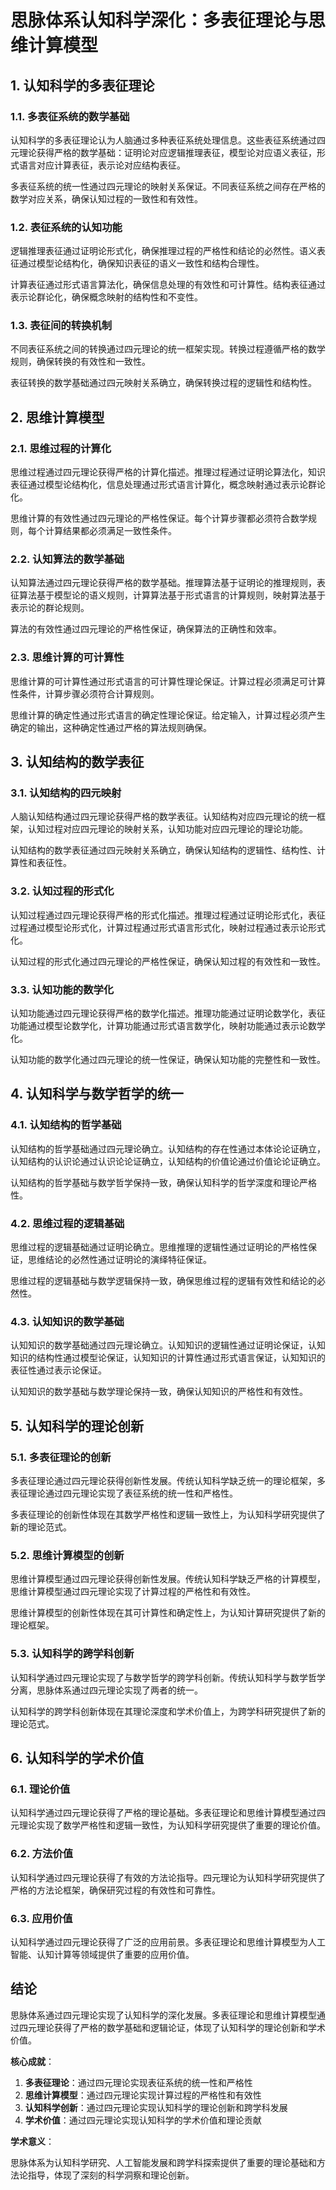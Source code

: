 # 思脉体系认知科学深化：多表征理论与思维计算模型

## 1. 认知科学的多表征理论

### 1.1. 多表征系统的数学基础

认知科学的多表征理论认为人脑通过多种表征系统处理信息。这些表征系统通过四元理论获得严格的数学基础：证明论对应逻辑推理表征，模型论对应语义表征，形式语言对应计算表征，表示论对应结构表征。

多表征系统的统一性通过四元理论的映射关系保证。不同表征系统之间存在严格的数学对应关系，确保认知过程的一致性和有效性。

### 1.2. 表征系统的认知功能

逻辑推理表征通过证明论形式化，确保推理过程的严格性和结论的必然性。语义表征通过模型论结构化，确保知识表征的语义一致性和结构合理性。

计算表征通过形式语言算法化，确保信息处理的有效性和可计算性。结构表征通过表示论群论化，确保概念映射的结构性和不变性。

### 1.3. 表征间的转换机制

不同表征系统之间的转换通过四元理论的统一框架实现。转换过程遵循严格的数学规则，确保转换的有效性和一致性。

表征转换的数学基础通过四元映射关系确立，确保转换过程的逻辑性和结构性。

## 2. 思维计算模型

### 2.1. 思维过程的计算化

思维过程通过四元理论获得严格的计算化描述。推理过程通过证明论算法化，知识表征通过模型论结构化，信息处理通过形式语言计算化，概念映射通过表示论群论化。

思维计算的有效性通过四元理论的严格性保证。每个计算步骤都必须符合数学规则，每个计算结果都必须满足一致性条件。

### 2.2. 认知算法的数学基础

认知算法通过四元理论获得严格的数学基础。推理算法基于证明论的推理规则，表征算法基于模型论的语义规则，计算算法基于形式语言的计算规则，映射算法基于表示论的群论规则。

算法的有效性通过四元理论的严格性保证，确保算法的正确性和效率。

### 2.3. 思维计算的可计算性

思维计算的可计算性通过形式语言的可计算性理论保证。计算过程必须满足可计算性条件，计算步骤必须符合计算规则。

思维计算的确定性通过形式语言的确定性理论保证。给定输入，计算过程必须产生确定的输出，这种确定性通过严格的算法规则确保。

## 3. 认知结构的数学表征

### 3.1. 认知结构的四元映射

人脑认知结构通过四元理论获得严格的数学表征。认知结构对应四元理论的统一框架，认知过程对应四元理论的映射关系，认知功能对应四元理论的理论功能。

认知结构的数学表征通过四元映射关系确立，确保认知结构的逻辑性、结构性、计算性和表征性。

### 3.2. 认知过程的形式化

认知过程通过四元理论获得严格的形式化描述。推理过程通过证明论形式化，表征过程通过模型论形式化，计算过程通过形式语言形式化，映射过程通过表示论形式化。

认知过程的形式化通过四元理论的严格性保证，确保认知过程的有效性和一致性。

### 3.3. 认知功能的数学化

认知功能通过四元理论获得严格的数学化描述。推理功能通过证明论数学化，表征功能通过模型论数学化，计算功能通过形式语言数学化，映射功能通过表示论数学化。

认知功能的数学化通过四元理论的统一性保证，确保认知功能的完整性和一致性。

## 4. 认知科学与数学哲学的统一

### 4.1. 认知结构的哲学基础

认知结构的哲学基础通过四元理论确立。认知结构的存在性通过本体论论证确立，认知结构的认识论通过认识论论证确立，认知结构的价值论通过价值论论证确立。

认知结构的哲学基础与数学哲学保持一致，确保认知科学的哲学深度和理论严格性。

### 4.2. 思维过程的逻辑基础

思维过程的逻辑基础通过证明论确立。思维推理的逻辑性通过证明论的严格性保证，思维结论的必然性通过证明论的演绎特征保证。

思维过程的逻辑基础与数学逻辑保持一致，确保思维过程的逻辑有效性和结论的必然性。

### 4.3. 认知知识的数学基础

认知知识的数学基础通过四元理论确立。认知知识的逻辑性通过证明论保证，认知知识的结构性通过模型论保证，认知知识的计算性通过形式语言保证，认知知识的表征性通过表示论保证。

认知知识的数学基础与数学理论保持一致，确保认知知识的严格性和有效性。

## 5. 认知科学的理论创新

### 5.1. 多表征理论的创新

多表征理论通过四元理论获得创新性发展。传统认知科学缺乏统一的理论框架，多表征理论通过四元理论实现了表征系统的统一性和严格性。

多表征理论的创新性体现在其数学严格性和逻辑一致性上，为认知科学研究提供了新的理论范式。

### 5.2. 思维计算模型的创新

思维计算模型通过四元理论获得创新性发展。传统认知科学缺乏严格的计算模型，思维计算模型通过四元理论实现了计算过程的严格性和有效性。

思维计算模型的创新性体现在其可计算性和确定性上，为认知计算研究提供了新的理论框架。

### 5.3. 认知科学的跨学科创新

认知科学通过四元理论实现了与数学哲学的跨学科创新。传统认知科学与数学哲学分离，思脉体系通过四元理论实现了两者的统一。

认知科学的跨学科创新体现在其理论深度和学术价值上，为跨学科研究提供了新的理论范式。

## 6. 认知科学的学术价值

### 6.1. 理论价值

认知科学通过四元理论获得了严格的理论基础。多表征理论和思维计算模型通过四元理论实现了数学严格性和逻辑一致性，为认知科学研究提供了重要的理论价值。

### 6.2. 方法价值

认知科学通过四元理论获得了有效的方法论指导。四元理论为认知科学研究提供了严格的方法论框架，确保研究过程的有效性和可靠性。

### 6.3. 应用价值

认知科学通过四元理论获得了广泛的应用前景。多表征理论和思维计算模型为人工智能、认知计算等领域提供了重要的应用价值。

## 结论

思脉体系通过四元理论实现了认知科学的深化发展。多表征理论和思维计算模型通过四元理论获得了严格的数学基础和逻辑论证，体现了认知科学的理论创新和学术价值。

**核心成就**：

1. **多表征理论**：通过四元理论实现表征系统的统一性和严格性
2. **思维计算模型**：通过四元理论实现计算过程的严格性和有效性
3. **认知科学创新**：通过四元理论实现认知科学的理论创新和跨学科发展
4. **学术价值**：通过四元理论实现认知科学的学术价值和理论贡献

**学术意义**：

思脉体系为认知科学研究、人工智能发展和跨学科探索提供了重要的理论基础和方法论指导，体现了深刻的科学洞察和理论创新。 